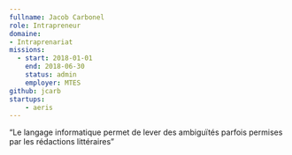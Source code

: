 ```yaml
---
fullname: Jacob Carbonel
role: Intrapreneur
domaine:
- Intraprenariat
missions:
  - start: 2018-01-01
    end: 2018-06-30
    status: admin
    employer: MTES
github: jcarb
startups:
    - aeris
---
```


“Le langage informatique permet de lever des ambiguïtés parfois permises par les rédactions littéraires”
